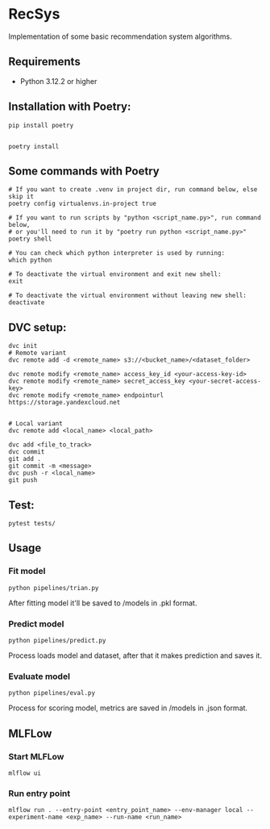 # RecSys
Implementation of some basic recommendation system algorithms.

## Requirements
- Python 3.12.2 or higher

## Installation with Poetry:
~~~
pip install poetry


poetry install
~~~

## Some commands with Poetry
```
# If you want to create .venv in project dir, run command below, else skip it
poetry config virtualenvs.in-project true

# If you want to run scripts by "python <script_name.py>", run command below,
# or you'll need to run it by "poetry run python <script_name.py>"
poetry shell

# You can check which python interpreter is used by running:
which python

# To deactivate the virtual environment and exit new shell:
exit

# To deactivate the virtual environment without leaving new shell:
deactivate
```

## DVC setup:
```
dvc init
# Remote variant
dvc remote add -d <remote_name> s3://<bucket_name>/<dataset_folder>

dvc remote modify <remote_name> access_key_id <your-access-key-id>
dvc remote modify <remote_name> secret_access_key <your-secret-access-key>
dvc remote modify <remote_name> endpointurl https://storage.yandexcloud.net


# Local variant
dvc remote add <local_name> <local_path>

dvc add <file_to_track>
dvc commit
git add .
git commit -m <message>
dvc push -r <local_name>
git push
```

## Test:
~~~
pytest tests/
~~~


## Usage

### Fit model

~~~
python pipelines/trian.py
~~~
After fitting model it'll be saved to /models in .pkl format.

### Predict model

~~~
python pipelines/predict.py
~~~
Process loads model and dataset, after that it makes prediction and saves it.

### Evaluate model

~~~
python pipelines/eval.py
~~~
Process for scoring model, metrics are saved in /models in .json format.

## MLFLow

### Start MLFLow

~~~
mlflow ui
~~~

### Run entry point

~~~
mlflow run . --entry-point <entry_point_name> --env-manager local --experiment-name <exp_name> --run-name <run_name>
~~~
